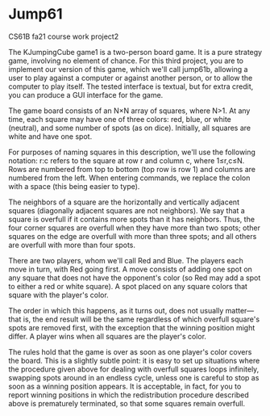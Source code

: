 # Jump61
CS61B fa21 course work project2

The KJumpingCube game1 is a two-person board game. It is a pure strategy game, 
involving no element of chance. For this third project, you are to implement our version of this game, 
which we'll call jump61b, allowing a user to play against a computer or against another person, or to allow 
the computer to play itself. The tested interface is textual, but for extra credit, you can produce a GUI interface for the game.


The game board consists of an N×N array of squares, where N>1. At any time, each square may have one of three colors: red, blue, or white (neutral), and some number of spots (as on dice). Initially, all squares are white and have one spot.

For purposes of naming squares in this description, we'll use the following notation: r:c refers to the square at row r and column c, where 1≤r,c≤N. Rows are numbered from top to bottom (top row is row 1) and columns are numbered from the left. When entering commands, we replace the colon with a space (this being easier to type).

The neighbors of a square are the horizontally and vertically adjacent squares (diagonally adjacent squares are not neighbors). We say that a square is overfull if it contains more spots than it has neighbors. Thus, the four corner squares are overfull when they have more than two spots; other squares on the edge are overfull with more than three spots; and all others are overfull with more than four spots.

There are two players, whom we'll call Red and Blue. The players each move in turn, with Red going first. A move consists of adding one spot on any square that does not have the opponent's color (so Red may add a spot to either a red or white square). A spot placed on any square colors that square with the player's color.

The order in which this happens, as it turns out, does not usually matter—that is, the end result will be the same regardless of which overfull square's spots are removed first, with the exception that the winning position might differ. A player wins when all squares are the player's color.

The rules hold that the game is over as soon as one player's color covers the board. This is a slightly subtle point: it is easy to set up situations where the procedure given above for dealing with overfull squares loops infinitely, swapping spots around in an endless cycle, unless one is careful to stop as soon as a winning position appears. It is acceptable, in fact, for you to report winning positions in which the redistribution procedure described above is prematurely terminated, so that some squares remain overfull.
